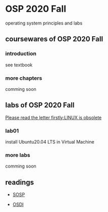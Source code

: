 # OSP 2020 Fall
operating system principles and labs
## coursewares of OSP 2020 Fall

### introduction
see textbook

### more chapters
comming soon

## labs of OSP 2020 Fall
[Please read the letter firstly:LINUX is obsolete](/doc/LINUXisobsolete.pdf)

### lab01
install Ubuntu20.04 LTS in Virtual Machine

### more labs
comming soon


## readings
* [SOSP](http://www.sosp.org/)

* [OSDI](https://www.usenix.org/conference/osdi20)
